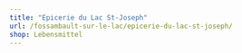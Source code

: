 ```yaml
---
title: "Epicerie du Lac St-Joseph"
url: /fossambault-sur-le-lac/epicerie-du-lac-st-joseph/
shop: Lebensmittel
---
```

